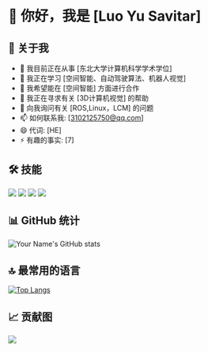 
# 👋 你好，我是 [Luo Yu Savitar]

## 🚀 关于我
- 🔭 我目前正在从事 [东北大学计算机科学学术学位]
- 🌱 我正在学习 [空间智能、自动驾驶算法、机器人视觉]
- 👯 我希望能在 [空间智能] 方面进行合作
- 🤔 我正在寻求有关 [3D计算机视觉] 的帮助
- 💬 向我询问有关 [ROS,Linux，LCM] 的问题
- 📫 如何联系我: [3102125750@qq.com]
- 😄 代词: [HE]
- ⚡ 有趣的事实: [7]

## 🛠 技能
![](https://img.shields.io/badge/Code-JavaScript-informational?style=flat&logo=javascript&logoColor=white&color=2bbc8a)
![](https://img.shields.io/badge/Code-Python-informational?style=flat&logo=python&logoColor=white&color=2bbc8a)
![](https://img.shields.io/badge/Code-React-informational?style=flat&logo=react&logoColor=white&color=2bbc8a)
![](https://img.shields.io/badge/Tools-Docker-informational?style=flat&logo=docker&logoColor=white&color=2bbc8a)

## 📊 GitHub 统计
![Your Name's GitHub stats](https://github-readme-stats.vercel.app/api?username=yourusername&show_icons=true&theme=radical)

## 🔝 最常用的语言
[![Top Langs](https://github-readme-stats.vercel.app/api/top-langs/?username=yourusername&layout=compact)](https://github.com/anuraghazra/github-readme-stats)

## 📈 贡献图
![](https://activity-graph.herokuapp.com/graph?username=yourusername&theme=react-dark)


